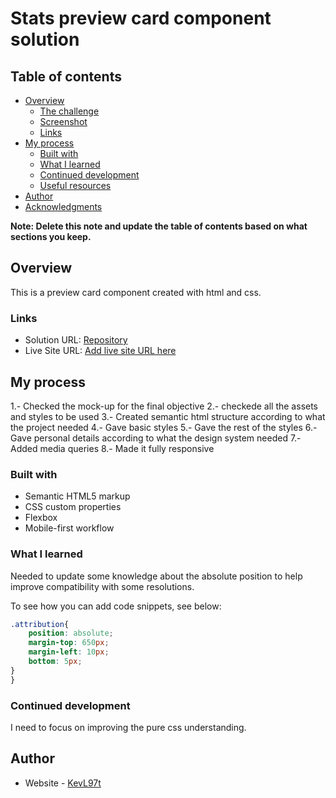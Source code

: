 # Stats preview card component solution

## Table of contents

- [Overview](#overview)
  - [The challenge](#the-challenge)
  - [Screenshot](#screenshot)
  - [Links](#links)
- [My process](#my-process)
  - [Built with](#built-with)
  - [What I learned](#what-i-learned)
  - [Continued development](#continued-development)
  - [Useful resources](#useful-resources)
- [Author](#author)
- [Acknowledgments](#acknowledgments)

**Note: Delete this note and update the table of contents based on what sections you keep.**

## Overview

This is a preview card component created with html and css.

### Links

- Solution URL: [Repository](https://github.com/KevL97t/stats-preview-card-component)
- Live Site URL: [Add live site URL here](https://your-live-site-url.com)

## My process

1.- Checked the mock-up for the final objective
2.- checkede all the assets and styles to be used
3.- Created semantic html structure according to what the project needed
4.- Gave basic styles
5.- Gave the rest of the styles
6.- Gave personal details according to what the design system needed
7.- Added media queries
8.- Made it fully responsive

### Built with

- Semantic HTML5 markup
- CSS custom properties
- Flexbox
- Mobile-first workflow

### What I learned

Needed to update some knowledge about the absolute position to help 
improve compatibility with some resolutions.

To see how you can add code snippets, see below:

```css
.attribution{
    position: absolute;
    margin-top: 650px;
    margin-left: 10px;
    bottom: 5px;
}
}
```

### Continued development

I need to focus on improving the pure css understanding.


## Author

- Website - [KevL97t](https://github.com/KevL97t)

